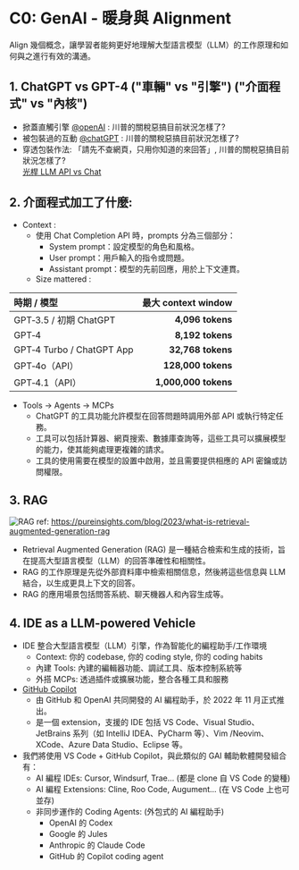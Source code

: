 # C0: GenAI - 暖身與 Alignment

Align 幾個概念，讓學習者能夠更好地理解大型語言模型（LLM）的工作原理和如何與之進行有效的溝通。

## 1. ChatGPT vs GPT-4  ("車輛" vs "引擎") ("介面程式" vs "內核")
* 掀蓋直觸引擎 
    [@openAI](https://platform.openai.com/playground) : 川普的關稅惡搞目前狀況怎樣了?
* 被包裝過的互動
    [@chatGPT](https://chatgpt.com/) : 川普的關稅惡搞目前狀況怎樣了?<br/>
* 穿透包裝作法: 「請先不查網頁，只用你知道的來回答」, 川普的關稅惡搞目前狀況怎樣了?<br/>
[光桿 LLM API vs Chat](https://chatgpt.com/share/6848eeba-d334-8012-b234-1a229e17124b)

## 2. 介面程式加工了什麼:
* Context :
    * 使用 Chat Completion API 時，prompts 分為三個部分：
        * System prompt：設定模型的角色和風格。
        * User prompt：用戶輸入的指令或問題。
        * Assistant prompt：模型的先前回應，用於上下文連貫。
    * Size mattered : 

| 時期 / 模型                   | 最大 context window    |
| :--------------------------- | --------------------: |
| GPT‑3.5 / 初期 ChatGPT      | **4,096 tokens**     |
| GPT‑4                     | **8,192 tokens**     |
| GPT‑4 Turbo / ChatGPT App | **32,768 tokens**    |
| GPT‑4o（API）               | **128,000 tokens**   |
| GPT‑4.1（API）              | **1,000,000 tokens** |

* Tools -> Agents -> MCPs
    * ChatGPT 的工具功能允許模型在回答問題時調用外部 API 或執行特定任務。
    * 工具可以包括計算器、網頁搜索、數據庫查詢等，這些工具可以擴展模型的能力，使其能夠處理更複雜的請求。
    * 工具的使用需要在模型的設置中啟用，並且需要提供相應的 API 密鑰或訪問權限。

## 3. RAG

![RAG](https://pureinsights.com/wp-content/uploads/2023/10/RAG-query-flog-diagram.jpg) 
    ref: https://pureinsights.com/blog/2023/what-is-retrieval-augmented-generation-rag
* Retrieval Augmented Generation (RAG) 是一種結合檢索和生成的技術，旨在提高大型語言模型（LLM）的回答準確性和相關性。
* RAG 的工作原理是先從外部資料庫中檢索相關信息，然後將這些信息與 LLM 結合，以生成更具上下文的回答。
* RAG 的應用場景包括問答系統、聊天機器人和內容生成等。

## 4. IDE as a LLM-powered Vehicle

* IDE 整合大型語言模型（LLM）引擎，作為智能化的編程助手/工作環境
    * Context: 你的 codebase, 你的 coding style, 你的 coding habits
    * 內建 Tools: 內建的編輯器功能、調試工具、版本控制系統等
    * 外搭 MCPs: 透過插件或擴展功能，整合各種工具和服務
* [GitHub Copilot](https://github.com/features/copilot)
    * 由 GitHub 和 OpenAI 共同開發的 AI 編程助手，於 2022 年 11 月正式推出。
    * 是一個 extension，支援的 IDE 包括 VS Code、Visual Studio、JetBrains 系列（如 IntelliJ IDEA、PyCharm 等）、Vim /Neovim、XCode、Azure Data Studio、Eclipse 等。
* 我們將使用 VS Code + GitHub Copilot，與此類似的 GAI 輔助軟體開發組合有：
    * AI 編程 IDEs: Cursor, Windsurf, Trae... (都是 clone 自 VS Code 的變種)
    * AI 編程 Extensions: Cline, Roo Code, Augument... (在 VS Code 上也可並存)
    * 非同步運作的 Coding Agents: (外包式的 AI 編程助手)
      - OpenAI 的 Codex
      - Google 的 Jules
      - Anthropic 的 Claude Code
      - GitHub 的 Copilot coding agent
